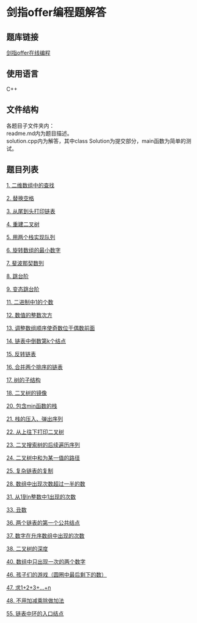 # 剑指offer编程题解答
## 题库链接
[剑指offer在线编程](https://www.nowcoder.com/ta/coding-interviews)
## 使用语言
C++
## 文件结构
各题目子文件夹内：  
readme.md内为题目描述。  
solution.cpp内为解答，其中class Solution为提交部分，main函数为简单的测试。
## 题目列表
[1. 二维数组中的查找](./JZ%201)

[2. 替换空格](./JZ%202)

[3. 从尾到头打印链表](./JZ%203)

[4. 重建二叉树](./JZ%204)

[5. 用两个栈实现队列](./JZ%205)

[6. 旋转数组的最小数字](./JZ%206)

[7. 斐波那契数列](./JZ%207)

[8. 跳台阶](./JZ%208)

[9. 变态跳台阶](./JZ%209)

[11. 二进制中1的个数](./JZ11)

[12. 数值的整数次方](./JZ12)

[13. 调整数组顺序使奇数位于偶数前面](./JZ13)

[14. 链表中倒数第k个结点](./JZ14)

[15. 反转链表](./JZ15)

[16. 合并两个排序的链表](./JZ16)

[17. 树的子结构](./JZ17)

[18. 二叉树的镜像](./JZ18)

[20. 包含min函数的栈](./JZ20)

[21. 栈的压入、弹出序列](./JZ21)

[22. 从上往下打印二叉树](./JZ22)

[23. 二叉搜索树的后续遍历序列](./JZ23)

[24. 二叉树中和为某一值的路径](./JZ24)

[25. 复杂链表的复制](./JZ25)

[28. 数组中出现次数超过一半的数](./JZ28)

[31. 从1到n整数中1出现的次数](./JZ31)

[33. 丑数](./JZ33)

[36. 两个链表的第一个公共结点](./JZ36)

[37. 数字在升序数组中出现的次数](./JZ37)

[38. 二叉树的深度](./JZ38)

[40. 数组中只出现一次的两个数字](./JZ40)

[46. 孩子们的游戏（圆圈中最后剩下的数）](./JZ46)

[47. 求1+2+3+...+n](./JZ47)

[48. 不用加减乘除做加法](./JZ48)

[55. 链表中环的入口结点](./JZ55)